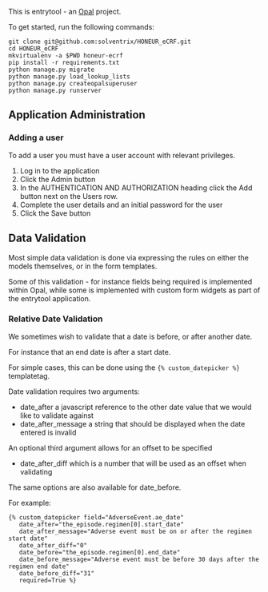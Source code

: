 This is entrytool - an [Opal](https://github.com/openhealthcare/opal) project.

To get started, run the following commands:

```
git clone git@github.com:solventrix/HONEUR_eCRF.git
cd HONEUR_eCRF
mkvirtualenv -a $PWD honeur-ecrf
pip install -r requirements.txt
python manage.py migrate
python manage.py load_lookup_lists
python manage.py createopalsuperuser
python manage.py runserver
```

## Application Administration

### Adding a user

To add a user you must have a user account with relevant privileges.

1. Log in to the application
2. Click the Admin button
3. In the AUTHENTICATION AND AUTHORIZATION heading click the Add button next on the Users row.
4. Complete the user details and an initial password for the user
5. Click the Save button

## Data Validation

Most simple data validation is done via expressing the rules on either the
models themselves, or in the form templates.

Some of this validation - for instance fields being required is implemented within Opal,
while some is implemented with custom form widgets as part of the entrytool application.

### Relative Date Validation

We sometimes wish to validate that a date is before, or after another date.

For instance that an end date is after a start date.

For simple cases, this can be done using the `{% custom_datepicker %}` templatetag.

Date validation requires two arguments:

* date_after a javascript reference to the other date value that we would like to validate against
* date_after_message a string that should be displayed when the date entered is invalid

An optional third argument allows for an offset to be specified

* date_after_diff which is a number that will be used as an offset when validating

The same options are also available for date_before.

For example:

```
{% custom_datepicker field="AdverseEvent.ae_date"
   date_after="the_episode.regimen[0].start_date"
   date_after_message="Adverse event must be on or after the regimen start date"
   date_after_diff="0"
   date_before="the_episode.regimen[0].end_date"
   date_before_message="Adverse event must be before 30 days after the regimen end date"
   date_before_diff="31"
   required=True %}
```
